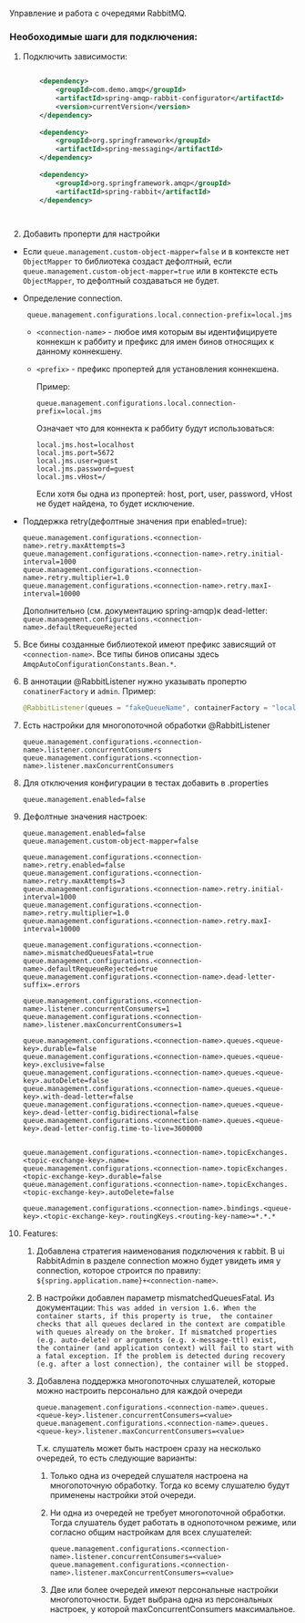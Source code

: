 <!--todo translate-->
Управление и работа с очередями RabbitMQ.

### Необоходимые шаги для подключения:
1. Подключить зависимости:

    ```xml
    
        <dependency>
            <groupId>com.demo.amqp</groupId>
            <artifactId>spring-amqp-rabbit-configurator</artifactId>
            <version>currentVersion</version>
        </dependency>
        
        <dependency>
            <groupId>org.springframework</groupId>
            <artifactId>spring-messaging</artifactId>
        </dependency>
        
        <dependency>
            <groupId>org.springframework.amqp</groupId>
            <artifactId>spring-rabbit</artifactId>
        </dependency>
    
  
    ```

2. Добавить проперти для настройки
  * Если `queue.management.custom-object-mapper=false` и в контексте нет `ObjectMapper` то библиотека создаст дефолтный, если `queue.management.custom-object-mapper=true` или в контексте есть `ObjectMapper`, то дефолтный создаваться не будет.
  * Определение connection.
  
       ```properties
        queue.management.configurations.local.connection-prefix=local.jms
       ```
            
     * `<connection-name>` - любое имя которым вы идентифицируете коннекшн к раббиту и префикс для имен бинов относящих  к данному коннекшену.
     * `<prefix>` - префикс пропертей для установления коннекшена.

        Пример: 
      
        ```properties
        queue.management.configurations.local.connection-prefix=local.jms
        ```
    
        Означает что для коннекта к раббиту будут использоваться:
        ```properties
        local.jms.host=localhost
        local.jms.port=5672
        local.jms.user=guest
        local.jms.password=guest
        local.jms.vHost=/
        ```
        Если хотя бы одна из пропертей: host, port, user, password, vHost не будет найдена, то будет исключение.
   

   * Поддержка retry(дефолтные значения при enabled=true):

        ```properties    
        queue.management.configurations.<connection-name>.retry.maxAttempts=3
        queue.management.configurations.<connection-name>.retry.initial-interval=1000
        queue.management.configurations.<connection-name>.retry.multiplier=1.0
        queue.management.configurations.<connection-name>.retry.maxI-interval=10000
        ```
     
      Дополнительно (см. документацию spring-amqp)к dead-letter:
      `queue.management.configurations.<connection-name>.defaultRequeueRejected`

5. Все бины созданные библиотекой имеют префикс зависящий от `<connection-name>`. Все типы бинов описаны здесь `AmqpAutoConfigurationConstants.Bean.*`.
  
6. В аннотации @RabbitListener нужно указывать пропертю `conatinerFactory` и `admin`. Пример:
    ```java
    @RabbitListener(queues = "fakeQueueName", containerFactory = "localRabbitListenerContainerFactory",  admin="localRabbitAdmin")
    ```

7.  Есть настройки для многопоточной обработки @RabbitListener
    ```properties
    queue.management.configurations.<connection-name>.listener.concurrentConsumers
    queue.management.configurations.<connection-name>.listener.maxConcurrentConsumers
    ```

8. Для отключения конфигурации в тестах добавить в .properties
    ```
    queue.management.enabled=false
    ```
10. Дефолтные значения настроек:
    ```properties
    queue.management.enabled=false
    queue.management.custom-object-mapper=false
    
    queue.management.configurations.<connection-name>.retry.enabled=false
    queue.management.configurations.<connection-name>.retry.maxAttempts=3
    queue.management.configurations.<connection-name>.retry.initial-interval=1000
    queue.management.configurations.<connection-name>.retry.multiplier=1.0
    queue.management.configurations.<connection-name>.retry.maxI-interval=10000
    
    queue.management.configurations.<connection-name>.mismatchedQueuesFatal=true
    queue.management.configurations.<connection-name>.defaultRequeueRejected=true
    queue.management.configurations.<connection-name>.dead-letter-suffix=.errors
    
    queue.management.configurations.<connection-name>.listener.concurrentConsumers=1
    queue.management.configurations.<connection-name>.listener.maxConcurrentConsumers=1
    
    queue.management.configurations.<connection-name>.queues.<queue-key>.durable=false
    queue.management.configurations.<connection-name>.queues.<queue-key>.exclusive=false
    queue.management.configurations.<connection-name>.queues.<queue-key>.autoDelete=false
    queue.management.configurations.<connection-name>.queues.<queue-key>.with-dead-letter=false
    queue.management.configurations.<connection-name>.queues.<queue-key>.dead-letter-config.bidirectional=false
    queue.management.configurations.<connection-name>.queues.<queue-key>.dead-letter-config.time-to-live=3600000
    
    
    queue.management.configurations.<connection-name>.topicExchanges.<topic-exchange-key>.name=
    queue.management.configurations.<connection-name>.topicExchanges.<topic-exchange-key>.durable=false
    queue.management.configurations.<connection-name>.topicExchanges.<topic-exchange-key>.autoDelete=false
    
    queue.management.configurations.<connection-name>.bindings.<queue-key>.<topic-exchange-key>.routingKeys.<routing-key-name>=*.*.*
    ```
    
11. Features:
    
    1.  Добавлена стратегия наименования подключения к rabbit.
        В ui RabbitAdmin в разделе connection можно будет увидеть имя у connection, 
        которое строится по правилу: `${spring.application.name}+<connection-name>`.
    2.  В настройки добавлен параметр mismatchedQueuesFatal.
        Из документации: 
        `
            This was added in version 1.6. When the container starts, if this property is true, 
            the container checks that all queues declared in the context are compatible with queues already on the broker.
            If mismatched properties (e.g. auto-delete) or arguments (e.g. x-message-ttl) exist, 
            the container (and application context) will fail to start with a fatal exception.
            If the problem is detected during recovery (e.g. after a lost connection), the container will be stopped.
        `
    
    3. Добавлена поддержка многопоточных слушателей,
    которые можно настроить персонально для каждой очереди 
        
          ```properties
          queue.management.configurations.<connection-name>.queues.<queue-key>.listener.concurrentConsumers=<value>
          queue.management.configurations.<connection-name>.queues.<queue-key>.listener.maxConcurrentConsumers=<value>
          ```   
          Т.к. слушатель может быть настроен сразу на несколько очередей, то есть следующие варианты:
         1. Только одна из очередей слушателя настроена на многопоточную обработку. 
         Тогда ко всему слушателю будут применены настройки этой очереди.
         2. Ни одна из очередей не требует многопоточной обработки.
         Тогда слушатель будет работать в однопоточном режиме, или согласно общим настройкам для всех слушателей:
         
            ```properties
            queue.management.configurations.<connection-name>.listener.concurrentConsumers=<value>
            queue.management.configurations.<connection-name>.listener.maxConcurrentConsumers=<value>
            ```
         3. Две или более очередей имеют персональные настройки многопоточности.
            Будет выбрана одна из персональных настроек, у которой maxConcurrentConsumers максимальное.
        
    
    